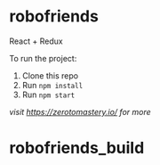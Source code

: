 # robofriends
React + Redux

To run the project:

1. Clone this repo
2. Run `npm install`
3. Run `npm start`

*visit https://zerotomastery.io/ for more*
# robofriends_build
